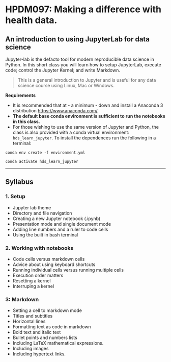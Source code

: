 # HPDM097: Making a difference with health data.  

## An introduction to using JupyterLab for data science

Jupyter-lab is the defacto tool for modern reproducible data science in Python. In this short class you will learn how to setup JupyterLab, execute code; control the Jupyter Kernel; and write Markdown.

> This is a general introduction to Jupyter and is useful for any data science course using Linux, Mac or Windows.

**Requirements**

* It is recommended that at - a minimum - down and install a Anaconda 3 distribution https://www.anaconda.com/
* **The default base conda environment is sufficient to run the notebooks in this class.**
* For those wishing to use the same version of Jupyter and Python, the class is also provided with a conda virtual environment: `hds_learn_jupyter`.  To install the dependences run the following in a terminal:

```
conda env create -f environment.yml

conda activate hds_learn_jupyter
```

---
## Syllabus

### 1. Setup

* Jupyter lab theme
* Directory and file navigation 
* Creating a new Jupyter notebook (.ipynb)
* Presentation mode and single document mode
* Adding line numbers and a ruler to code cells
* Using the built in bash terminal

### 2. Working with notebooks
* Code cells versus markdown cells
* Advice about using keyboard shortcuts
* Running individual cells versus running multiple cells
* Execution order matters
* Resetting a kernel
* Interruping a kernel

### 3: Markdown
* Setting a cell to markdown mode
* Titles and subtitles
* Horizontal lines
* Formatting text as code in markdown
* Bold text and italic text
* Bullet points and numbers lists
* Including LaTeX mathematical expressions.
* Including images 
* Including hypertext links.
